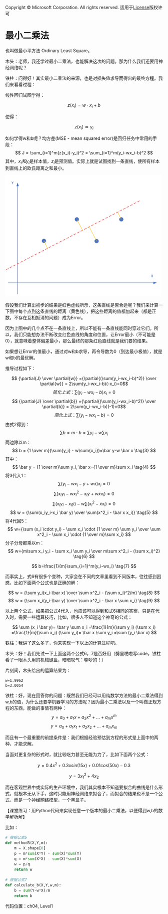 Copyright © Microsoft Corporation. All rights reserved.
  适用于[License](https://github.com/Microsoft/ai-edu/blob/master/LICENSE.md)版权许可

# 最小二乘法

也叫做最小平方法 Ordinary Least Square。

木头：老师，我还学过最小二乘法，也能解决这次的问题。那为什么我们还要用神经网络呢？

铁柱：问得好！其实最小二乘法的来源，也是对损失值求导而得出的最终方程。我们来看看过程：

线性回归试图学得：

$$z(x_i)=w \cdot x_i+b$$

使得：

$$z(x_i) \simeq y_i$$

如何学得w和b呢？均方差(MSE - mean squared error)是回归任务中常用的手段：
$$
J = \sum_{i=1}^m(z(x_i)-y_i)^2 = \sum_{i=1}^m(y_i-wx_i-b)^2
$$
其中，$x_i和y_i$是样本值，$z_i$是预测值。实际上就是试图找到一条直线，使所有样本到直线上的欧氏距离之和最小。

<img src=".\Images\4\mse.png" width="500">  

假设我们计算出初步的结果是红色虚线所示，这条直线是否合适呢？我们来计算一下图中每个点到这条直线的距离（黄色线），把这些距离的值都加起来（都是正数，不存在互相抵消的问题）成为Error。

因为上图中的几个点不在一条直线上，所以不能有一条直线能同时穿过它们。所以，我们只能想办法不断改变红色直线的角度和位置，让Error最小（不可能是0），就意味着整体偏差最小，那么最终的那条红色直线就是我们要的结果。

如果想让Error的值最小，通过对w和b求导，再令导数为0（到达最小极值），就是w和b的最优解。

推导过程如下：

$$
{\partial{J} \over \partial{w}} ={\partial{(\sum(y_i-wx_i-b)^2)} \over \partial{w}} = 2\sum(y_i-wx_i-b)(-x_i)=0$$
$$
简化上式：\sum(y_i-wx_i-b)x_i=0 \tag{1}
$$
$$
{\partial{J} \over \partial{b}} ={\partial{(\sum(y_i-wx_i-b)^2)} \over \partial{b}} = 2\sum(y_i-wx_i-b)(-1)=0$$
$$
简化上式：\sum(y_i-wx_i-b)=0 \tag{2}
$$
由式2得到：
$$
\sum b = m \cdot b = \sum{y_i} - w\sum{x_i} \tag{假设有m个样本}$$
$$ 
$$
两边除以m：
$$
b = {1 \over m}(\sum{y_i} - w\sum{x_i})=\bar y-w \bar x \tag{3}
$$
其中：
$$
\bar y = {1 \over m}\sum y_i, \bar x={1 \over m}\sum x_i \tag{4}
$$
将3代入1：
$$
\sum(y_i-wx_i-\bar y + w \bar x)x_i=0 $$
$$
\sum(x_i y_i-wx^2_i-x_i \bar y + w \bar x x_i)=0 $$
$$
\sum(x_iy_i-x_i \bar y)-w\sum(x^2_i - \bar x x_i) = 0$$
$$
w = {\sum(x_iy_i-x_i \bar y) \over \sum(x^2_i - \bar x x_i)} \tag{5}
$$
将4代回5：
$$
w={\sum (x_i \cdot y_i) - \sum x_i \cdot {1 \over m} \sum y_i \over \sum x^2_i - \sum x_i \cdot {1 \over m}\sum x_i}
$$
分子分母都乘以m：
$$
w={m\sum x_i y_i - \sum x_i \sum y_i \over m\sum x^2_i - (\sum x_i)^2} \tag{6}
$$

$$
b=\frac{1}{m}\sum_{i=1}^m(y_i-wx_i) \tag{7}
$$

而事实上，式6有很多个变种，大家会在不同的文章里看到不同版本，往往感到困惑，比如下面两个公式也是正确的解：

$$
w = {\sum y_i(x_i-\bar x) \over \sum x^2_i - (\sum x_i)^2/m} \tag{8}
$$
$$
w = {\sum x_i(y_i-\bar y) \over \sum x^2_i - \bar x \sum x_i} \tag{9}
$$

以上两个公式，如果把公式4代入，也应该可以得到和式6相同的答案，只是在代入时，需要一些运算技巧，比如，很多人不知道这个神奇的公式：

$$
\sum (x_i \bar y)= \bar y \sum x_i =\frac{1}{m}(\sum y_i) (\sum x_i) =\frac{1}{m}(\sum x_i) (\sum y_i)= \bar x \sum y_i =\sum (y_i \bar x)
$$

铁柱：我讲了这么多了，你来实现一下以上的计算过程吧。

木头：好！我们先试一下上面这两个公式6，7是否好用（劈里啪啦写code，铁柱看了一眼木头用的机械键盘，暗暗叹气：够吵的！）

片刻间，木头给出的运算结果为：
```
w=1.9962
b=3.0054
```

铁柱：好，现在回答你的问题：既然我们已经可以用纯数学方法的最小二乘法得到w,b的值，为什么还要学机器学习的方法呢？因为最小二乘法以及一个叫做正规方程的东西，能做的事情有两种：
$$y=a_0+a_1x+a_2x^2+ \dots + a_mx^m \tag{一元多次方程}$$
$$y=a_0+a_1x_1+a_2x_2+ \dots + a_mx_m \tag{多元一次线性方程}$$

而且有一个最重要的前提条件是：我们根据经验预估到方程的形式是上面中的两种，才能求解。

当面对更复杂的形式时，就比较吃力甚至无能为力了，比如下面两个公式：

$$y=0.4x^2 + 0.3xsin(15x) + 0.01cos(50x)-0.3$$

$$y=3x_1^2 + 4x_2$$

而在客观世界中或实际的生产环境中，我们其实根本不知道要拟合的曲线是什么形式，就根本无从下手，这时只能用神经网络来拟合了，而拟合的结果也不是一个公式，而是一个神经网络模型，一个黑盒子。

【课堂练习：用Python代码来实现任意一个版本的最小二乘法，以便得到w,b的数学解析解】

比如：

```Python
# 根据公式6
def method3(X,Y,m):
    m = X.shape[0]
    p = m*sum(X*Y) - sum(X)*sum(Y)
    q = m*sum(X*X) - sum(X)*sum(X)
    w = p/q
    return w

# 根据公式7
def calculate_b(X,Y,w,m):
    b = sum(Y-w*X)/m
    return b
```

代码位置：ch04, Level1
